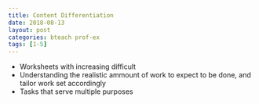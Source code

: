 ```yaml
---
title: Content Differentiation
date: 2018-08-13
layout: post
categories: bteach prof-ex
tags: [1-5]
---
```

- Worksheets with increasing difficult
- Understanding the realistic ammount of work to expect to be done, and tailor work set accordingly
- Tasks that serve multiple purposes

